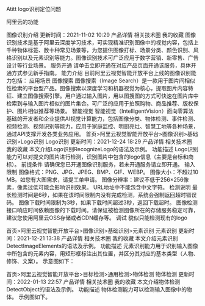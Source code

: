 Atitt logo识别定位问题

阿里云的功能

图像识别介绍
更新时间：2021-11-02 10:29
产品详情
相关技术圈
我的收藏
图像识别技术是基于阿里云深度学习技术，可实现精准识别图像中的视觉内容，包括上千种物体标签、数十种常见场景等，为您提供图像打标、场景分类、颜色识别、风格识别以及元素识别等能力。图像识别技术可广泛应用于数字营销、新零售、广告设计等行业场景。
服务开通
请单击立即开通在对应产品页面开通该服务，具体开通方式参见新手指南。
能力介绍
目前阿里云视觉智能开放平台上线的图像识别能力包括：
应用场景
图像搜索
图像搜索（Image Search）是一款用于图片间相似性检索的平台型产品。图像搜索以深度学习和机器视觉为核心，提取图片内容特征、建立图像搜索引擎。用户通过输入图片，用以图搜图的方式可快速在图片库中检索到与输入图片相似的图片集合。可广泛的应用于拍照购物、商品推荐、版权保护、图片相似推荐等场景。
智能视觉
智能视觉（IntelligentVision）面向零算法基础的开发者和企业提供AI视觉计算能力，包括图像分类、物体检测、事件检测、视频检测、视频识别等能力，应用于家庭监控、明厨亮灶、智慧工地等各种场景，通过API支撑开发各类业务应用。
首页>阿里云视觉智能开放平台>图像识别>基础识别>Logo识别
Logo识别
更新时间：2021-12-24 18:29
产品详情
相关技术圈
我的收藏
本文介绍Logo识别RecognizeLogo的语法及示例。
功能描述
Logo识别能力可以对提交的图片进行检测，识别图片中包含的logo信息（主要是台标和商标）。
前提条件
请确保您已开通图像识别服务，若未开通服务请立即开通。
输入限制
图像格式：PNG、JPG、JPEG、BMP、GIF、WEBP。
图像大小：不超过10 MB。如您有大图需求，请提工单申请。
图像分辨率：建议不低于256×256像素，像素过低可能会影响识别效果。
URL地址中不能包含中文字符。
检测说明
最长检测时间是6秒，如果在该时间限制内没有完成检测，系统会强制返回超时错误码。
图像下载时间限制为3秒，如果下载时间超过3秒，返回下载超时。
图像检测接口响应时间依赖图像的下载时间。请保证被检测图像所在的存储服务稳定可靠，建议您使用阿里云OSS存储或者CDN缓存等。
调试
貌似只能检测现有的logo


首页>阿里云视觉智能开放平台>图像识别>基础识别>元素识别
元素识别
更新时间：2021-12-21 13:38
产品详情
相关技术圈
我的收藏
本文介绍元素识别DetectImageElements的语法及示例。
功能描述
元素识别能力用于识别输入图像中所包含的元素内容，用矩形框标注出其位置，并区分其对应的基本类型（人物、修饰、文案）。
示意图如下：

首页>阿里云视觉智能开放平台>目标检测>通用检测>物体检测
物体检测
更新时间：2022-01-13 22:57
产品详情
相关技术圈
我的收藏
本文介绍物体检测DetectObject的语法及示例。
功能描述
物体检测能力可以检测输入图像中的物体。
示例图如下。

